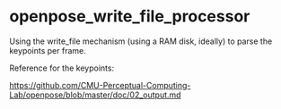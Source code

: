 # openpose_write_file_processor

Using the write_file mechanism (using a RAM disk, ideally) to parse the keypoints per frame.

Reference for the keypoints:

https://github.com/CMU-Perceptual-Computing-Lab/openpose/blob/master/doc/02_output.md